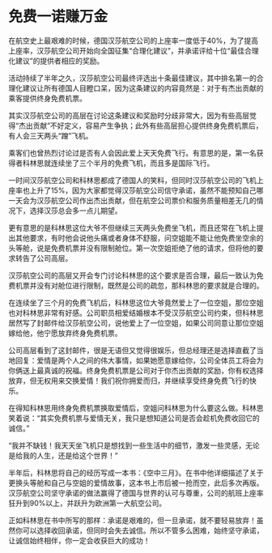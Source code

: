 # 免费一诺赚万金

在航空史上最艰难的时候，德国汉莎航空公司的上座率一度低于40%，为了提高上座率，汉莎航空公司开始向全国征集“合理化建议”，并承诺评给十位“最佳合理化建议”的提供者相应的奖励。

活动持续了半年之久，汉莎航空公司最终评选出十条最佳建议，其中排名第一的合理化建议让所有德国人目瞪口呆，因为这条建议的内容竟然是：对于有杰出贡献的乘客提供终身免费机票。

其实汉莎航空公司的高层在讨论这条建议和奖励时分歧非常大，因为有些高层觉得“杰出贡献”不好定义，容易产生争执；此外有些高层担心提供终身免费机票后，有人会三天两头“蹭”飞机。

乘客们也曾热烈讨论过是否有人会因此爱上天天免费飞行。有意思的是，第一名获得者科林思就连续坐了三个半月的免费飞机，而且多是国际飞行。

一时间汉莎航空公司和科林思都成了德国人的笑料，但同时汉莎航空公司的飞机上座率也上升了15%，因为大家都觉得汉莎航空公司信守承诺，虽然不能预知自己哪一天会为汉莎航空公司作出杰出贡献，但在航空公司票价和服务质量相差无几的情况下，选择汉莎总会多一点儿期望。

更有意思的是科林思这位大爷不但继续三天两头免费坐飞机，而且还常在飞机上提出其他要求，有时他会说他头痛或者身体不舒服，问空姐能不能让他免费坐空余的头等舱，说是免费机票并没有限制舱位。第一次空姐拒绝了他的请求，但将他的要求转告了公司高层。

汉莎航空公司的高层又开会专门讨论科林思的这个要求是否合理，最后一致认为免费机票并没有对舱位进行限制，既然是公司的疏忽，那科林思的要求就是合理的。

在连续坐了三个月的免费飞机后，科林思这位大爷竟然爱上了一位空姐，那位空姐也对科林思非常有好感。公司职员相爱结婚根本不受汉莎航空公司约束，但科林思居然写了封邮件给汉莎航空公司，说他爱上了一位空姐，如果公司同意让那位空姐嫁给他，他宁愿放弃终身免费机票。

公司高层看到了这封邮件，很是无语但又觉得很娱乐，但总经理还是选择直截了当地回复：爱情是两个人之间的伟大事情，如果她愿意嫁给你，公司全体员工将会为你俩送上最真诚的祝福。终身免费机票是公司对于你杰出贡献的奖励，你有权选择放弃，但无权用来交换爱情！我们祝你拥爱而归，并继续享受终身免费飞行的快乐。

在得知科林思用终身免费机票换取爱情后，空姐问科林思为什么要这么做。科林思笑着说：“其实免费机票与爱情无关，我只是想知道公司是否会趁机免费收回它的诚信。”

“我并不缺钱！我天天坐飞机只是想找到一些生活中的细节，激发一些灵感，无论是给我的人生，还是给这个世界！”

半年后，科林思将自己的经历写成一本书：《空中三月》。在书中他详细描述了关于更换头等舱和自己与空姐的爱情故事，这本书上市后被一抢而空，此后多次再版。汉莎航空公司坚守承诺的做法赢得了德国与世界的认可与尊重，公司的航班上座率狂升到90%以上，并跃升为欧洲第一大航空公司。

正如科林思在书中所写的那样：承诺是艰难的，但一旦承诺，就不要轻易放弃！虽然你可以选择收回承诺，但同时会失去诚信。所以不管多么困难，始终坚守承诺，让诚信始终相伴，你一定会收获巨大的成功！